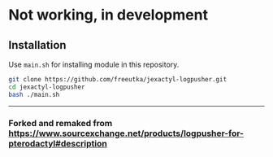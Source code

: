 # Not working, in development

## Installation

Use `main.sh` for installing module in this repository.

```bash
git clone https://github.com/freeutka/jexactyl-logpusher.git
cd jexactyl-logpusher
bash ./main.sh
```
---

### Forked and remaked from https://www.sourcexchange.net/products/logpusher-for-pterodactyl#description
